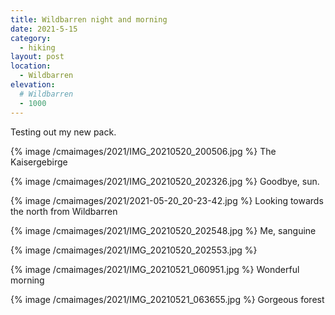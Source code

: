 ```yaml
---
title: Wildbarren night and morning
date: 2021-5-15
category:
  - hiking
layout: post
location:
  - Wildbarren
elevation:
  # Wildbarren
  - 1000
---
```


Testing out my new pack.

{% image /cmaimages/2021/IMG_20210520_200506.jpg %}
The Kaisergebirge

{% image /cmaimages/2021/IMG_20210520_202326.jpg %}
Goodbye, sun.

{% image /cmaimages/2021/2021-05-20_20-23-42.jpg %}
Looking towards the north from Wildbarren

{% image /cmaimages/2021/IMG_20210520_202548.jpg %}
Me, sanguine

{% image /cmaimages/2021/IMG_20210520_202553.jpg %}

{% image /cmaimages/2021/IMG_20210521_060951.jpg %}
Wonderful morning

{% image /cmaimages/2021/IMG_20210521_063655.jpg %}
Gorgeous forest
